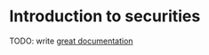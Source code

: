 # Introduction to securities

TODO: write [great documentation](http://jacobian.org/writing/what-to-write/)
